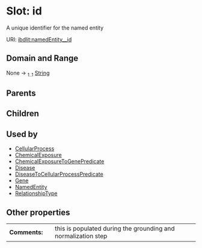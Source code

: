 
# Slot: id


A unique identifier for the named entity

URI: [ibdlit:namedEntity__id](http://w3id.org/ontogpt/ibd_literature/namedEntity__id)


## Domain and Range

None &#8594;  <sub>1..1</sub> [String](types/String.md)

## Parents


## Children


## Used by

 * [CellularProcess](CellularProcess.md)
 * [ChemicalExposure](ChemicalExposure.md)
 * [ChemicalExposureToGenePredicate](ChemicalExposureToGenePredicate.md)
 * [Disease](Disease.md)
 * [DiseaseToCellularProcessPredicate](DiseaseToCellularProcessPredicate.md)
 * [Gene](Gene.md)
 * [NamedEntity](NamedEntity.md)
 * [RelationshipType](RelationshipType.md)

## Other properties

|  |  |  |
| --- | --- | --- |
| **Comments:** | | this is populated during the grounding and normalization step |

